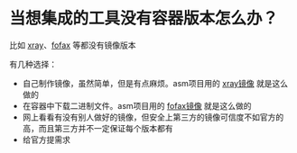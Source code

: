 # 当想集成的工具没有容器版本怎么办？

比如 [xray](https://github.com/chaitin/xray/)、[fofax](https://github.com/xiecat/fofax) 等都没有镜像版本

有几种选择：
* 自己制作镜像，虽然简单，但是有点麻烦。asm项目用的 [xray镜像](https://github.com/leveryd-asm/tools/tree/main/xray) 就是这么做的
* 在容器中下载二进制文件。asm项目用的 [fofax镜像](https://github.com/leveryd-asm/asm/commit/bc54f40dc6dd5a5331a7124b84a7e14aa3023a2c) 就是这么做的
* 网上看看有没有别人做好的镜像，但安全上第三方的镜像可信度不如官方的高，而且第三方并不一定保证每个版本都有
* 给官方提需求
